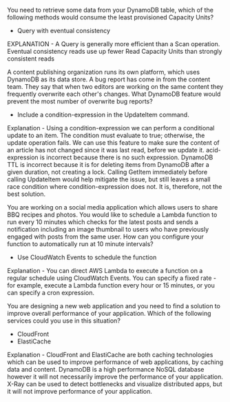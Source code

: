 You need to retrieve some data from your DynamoDB table, which of the following methods would consume the least provisioned Capacity Units?
   - Query with eventual consistency

EXPLANATION - A Query is generally more efficient than a Scan operation. Eventual consistency reads use up fewer Read Capacity Units than strongly consistent reads

A content publishing organization runs its own platform, which uses DynamoDB as its data store. A bug report has come in from the content team. They say that when two editors are working on the same content they frequently overwrite each other's changes. What DynamoDB feature would prevent the most number of overwrite bug reports?

   - Include a condition-expression in the UpdateItem command.
   
Explanation - Using a condition-expression we can perform a conditional update to an item. The condition must evaluate to true; otherwise, the update operation fails. We can use this feature to make sure the content of an article has not changed since it was last read, before we update it. acid-expression is incorrect because there is no such expression. DynamoDB TTL is incorrect because it is for deleting items from DynamoDB after a given duration, not creating a lock. Calling GetItem immediately before calling UpdateItem would help mitigate the issue, but still leaves a small race condition where condition-expression does not. It is, therefore, not the best solution.


You are working on a social media application which allows users to share BBQ recipes and photos. You would like to schedule a Lambda function to run every 10 minutes which checks for the latest posts and sends a notification including an image thumbnail to users who have previously engaged with posts from the same user. How can you configure your function to automatically run at 10 minute intervals?

   - Use CloudWatch Events to schedule the function
   
Explanation - You can direct AWS Lambda to execute a function on a regular schedule using CloudWatch Events. You can specify a fixed rate - for example, execute a Lambda function every hour or 15 minutes, or you can specify a cron expression.

You are designing a new web application and you need to find a solution to improve overall performance of your application. Which of the following services could you use in this situation?

   - CloudFront
   - ElastiCache
   
Explanation - CloudFront and ElastiCache are both caching technologies which can be used to improve performance of web applications, by caching data and content. DynamoDB is a high performance NoSQL database however it will not necessarily improve the performance of your application. X-Ray can be used to detect bottlenecks and visualize distributed apps, but it will not improve performance of your application.
